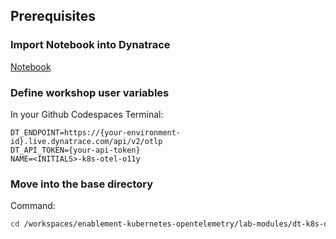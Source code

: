 ## Prerequisites

### Import Notebook into Dynatrace

[Notebook](https://github.com/popecruzdt/dt-k8s-otel-o11y-logs/blob/code-spaces/dt-k8s-otel-o11y-logs_dt_notebook.json)

### Define workshop user variables
In your Github Codespaces Terminal:
```
DT_ENDPOINT=https://{your-environment-id}.live.dynatrace.com/api/v2/otlp
DT_API_TOKEN={your-api-token}
NAME=<INITIALS>-k8s-otel-o11y
```

### Move into the base directory
Command:
```sh
cd /workspaces/enablement-kubernetes-opentelemetry/lab-modules/dt-k8s-otel-o11y-logs
```